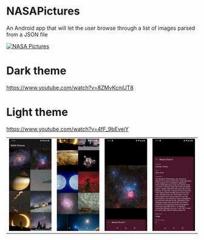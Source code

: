 # NASAPictures
An Android app that will let the user browse through a list of images parsed from a JSON file

[![NASA Pictures](https://img.shields.io/badge/NASA_Pictures-APK-red.svg?style=for-the-badge&logo=android)](https://github.com/Piyush7890/NASAPictures/releases/download/1.0/app-debug.apk)

# Dark theme
https://www.youtube.com/watch?v=8ZMvKcnjUT8

# Light theme
https://www.youtube.com/watch?v=4fF_9bEveiY


<table style="width:100%">
  <tr>
    <td><img src="app/src/main/4.jpeg"/></td>
    <td><img src="app/src/main/3.jpeg"/></td>
    <td><img src="app/src/main/2.jpeg"/></td>
    <td><img src="app/src/main/1.jpeg"/></td>
  </tr>
</table>
